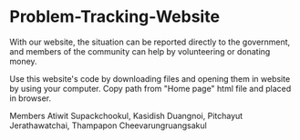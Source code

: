 # Problem-Tracking-Website
With our website, the situation can be reported directly to the government, and members of the community can help by volunteering or donating money.

Use this website's code by downloading files and opening them in website by using your computer. Copy path from "Home page" html file and placed in browser.

Members
Atiwit Supackchookul, 
Kasidish Duangnoi, 
Pitchayut Jerathawatchai, 
Thampapon Cheevarungruangsakul

